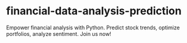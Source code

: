 # financial-data-analysis-prediction
Empower financial analysis with Python. Predict stock trends, optimize portfolios, analyze sentiment. Join us now!
